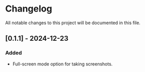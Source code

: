 # Changelog

All notable changes to this project will be documented in this file.

## [0.1.1] - 2024-12-23
### Added
- Full-screen mode option for taking screenshots.
